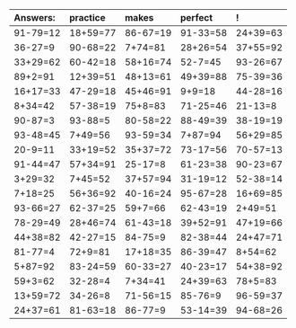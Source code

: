 | Answers: | practice | makes | perfect | ! |
| :--- | :--- | :--- | :--- | :--- |
| 91-79=12 | 18+59=77 | 86-67=19 | 91-33=58 | 24+39=63 | 
| 36-27=9 | 90-68=22 | 7+74=81 | 28+26=54 | 37+55=92 | 
| 33+29=62 | 60-42=18 | 58+16=74 | 52-7=45 | 93-26=67 | 
| 89+2=91 | 12+39=51 | 48+13=61 | 49+39=88 | 75-39=36 | 
| 16+17=33 | 47-29=18 | 45+46=91 | 9+9=18 | 44-28=16 | 
| 8+34=42 | 57-38=19 | 75+8=83 | 71-25=46 | 21-13=8 | 
| 90-87=3 | 93-88=5 | 80-58=22 | 88-49=39 | 38-19=19 | 
| 93-48=45 | 7+49=56 | 93-59=34 | 7+87=94 | 56+29=85 | 
| 20-9=11 | 33+19=52 | 35+37=72 | 73-17=56 | 70-57=13 | 
| 91-44=47 | 57+34=91 | 25-17=8 | 61-23=38 | 90-23=67 | 
| 3+29=32 | 7+45=52 | 37+57=94 | 31-19=12 | 52-38=14 | 
| 7+18=25 | 56+36=92 | 40-16=24 | 95-67=28 | 16+69=85 | 
| 93-66=27 | 62-37=25 | 59+7=66 | 62-43=19 | 2+49=51 | 
| 78-29=49 | 28+46=74 | 61-43=18 | 39+52=91 | 47+19=66 | 
| 44+38=82 | 42-27=15 | 84-75=9 | 82-38=44 | 24+47=71 | 
| 81-77=4 | 72+9=81 | 17+18=35 | 86-39=47 | 8+54=62 | 
| 5+87=92 | 83-24=59 | 60-33=27 | 40-23=17 | 54+38=92 | 
| 59+3=62 | 32-28=4 | 7+34=41 | 24+39=63 | 78+5=83 | 
| 13+59=72 | 34-26=8 | 71-56=15 | 85-76=9 | 96-59=37 | 
| 24+37=61 | 81-63=18 | 86-77=9 | 53-14=39 | 94-68=26 | 
